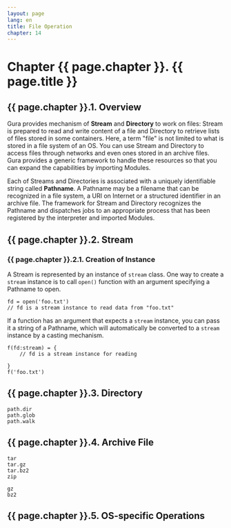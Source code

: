 ```yaml
---
layout: page
lang: en
title: File Operation
chapter: 14
---
```


# Chapter {{ page.chapter }}. {{ page.title }}

## {{ page.chapter }}.1. Overview

Gura provides mechanism of **Stream** and **Directory** to work on files:
Stream is prepared to read and write content of a file
and Directory to retrieve lists of files stored in some containers.
Here, a term "file" is not limited to what is stored in a file system of an OS.
You can use Stream and Directory to access files through networks
and even ones stored in an archive files.
Gura provides a generic framework to handle these resources
so that you can expand the capabilities by importing Modules.

Each of Streams and Directories is associated with a uniquely identifiable string called **Pathname**.
A Pathname may be a filename that can be recognized in a file system,
a URI on Internet or a structured identifier in an archive file.
The framework for Stream and Directory recognizes the Pathname
and dispatches jobs to an appropriate process
that has been registered by the interpreter and imported Modules.


## {{ page.chapter }}.2. Stream

### {{ page.chapter }}.2.1. Creation of Instance

A Stream is represented by an instance of `stream` class.
One way to create a `stream` instance is to call `open()` function
with an argument specifying a Pathname to open.

    fd = open('foo.txt')
    // fd is a stream instance to read data from "foo.txt"

If a function has an argument that expects a `stream` instance,
you can pass it a string of a Pathname,
which will automatically be converted to a `stream` instance by a casting mechanism.

    f(fd:stream) = {
        // fd is a stream instance for reading
    
    }
    f('foo.txt')




## {{ page.chapter }}.3. Directory

    path.dir
    path.glob
    path.walk


## {{ page.chapter }}.4. Archive File

    tar
    tar.gz
    tar.bz2
    zip

    gz
    bz2

## {{ page.chapter }}.5. OS-specific Operations

